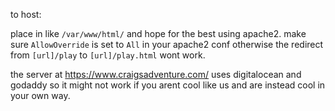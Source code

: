 to host:

place in like `/var/www/html/` and hope for the best using apache2. make sure `AllowOverride` is set to `All` in your apache2 conf otherwise the redirect from `[url]/play` to `[url]/play.html` wont work.

the server at <https://www.craigsadventure.com/> uses digitalocean and godaddy so it might not work if you arent cool like us and are instead cool in your own way.